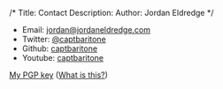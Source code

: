 /*
Title: Contact
Description:
Author: Jordan Eldredge
*/

* Email: [jordan@jordaneldredge.com](mailto:jordan@jordaneldredge.com)
* Twitter: [@captbaritone](https://twitter.com/captbaritone)
* Github:  [captbaritone](https://github.com/captbaritone)
* Youtube: [captbaritone](https://www.youtube.com/user/captbaritone)

[My PGP key](http://jordaneldredge.com/contact/jordaneldredge.asc) ([What is this?](http://en.wikipedia.org/wiki/Pretty_Good_Privacy))
